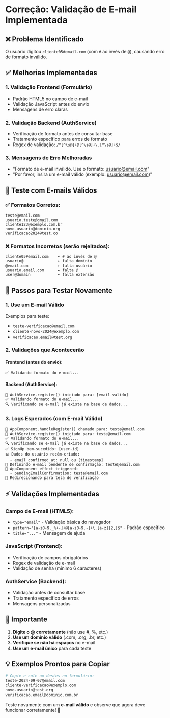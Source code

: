 # Correção: Validação de E-mail Implementada

## ❌ Problema Identificado

O usuário digitou `cliente05#email.com` (com `#` ao invés de `@`), causando erro de formato inválido.

## ✅ Melhorias Implementadas

### 1. **Validação Frontend (Formulário)**

- Padrão HTML5 no campo de e-mail
- Validação JavaScript antes do envio
- Mensagens de erro claras

### 2. **Validação Backend (AuthService)**

- Verificação de formato antes de consultar base
- Tratamento específico para erros de formato
- Regex de validação: `/^[^\s@]+@[^\s@]+\.[^\s@]+$/`

### 3. **Mensagens de Erro Melhoradas**

- "Formato de e-mail inválido. Use o formato: usuario@email.com"
- "Por favor, insira um e-mail válido (exemplo: usuario@email.com)"

## 🧪 Teste com E-mails Válidos

### ✅ **Formatos Corretos:**

```
teste@email.com
usuario.teste@gmail.com
cliente123@exemplo.com.br
novo-usuario@dominio.org
verificacao2024@test.co
```

### ❌ **Formatos Incorretos (serão rejeitados):**

```
cliente05#email.com    ← # ao invés de @
usuario@               ← falta domínio
@email.com             ← falta usuário
usuario.email.com      ← falta @
user@domain            ← falta extensão
```

## 🎯 Passos para Testar Novamente

### 1. **Use um E-mail Válido**

Exemplos para teste:

- `teste-verificacao@email.com`
- `cliente-novo-2024@exemplo.com`
- `verificacao.email@test.org`

### 2. **Validações que Acontecerão**

#### Frontend (antes do envio):

```
✅ Validando formato do e-mail...
```

#### Backend (AuthService):

```
🚀 AuthService.register() iniciado para: [email-valido]
✅ Validando formato do e-mail...
🔍 Verificando se e-mail já existe na base de dados...
```

### 3. **Logs Esperados (com E-mail Válido)**

```
🎯 AppComponent.handleRegister() chamado para: teste@email.com
🚀 AuthService.register() iniciado para: teste@email.com
✅ Validando formato do e-mail...
🔍 Verificando se e-mail já existe na base de dados...
✅ SignUp bem-sucedido: [user-id]
📊 Dados do usuário recém-criado:
  - email_confirmed_at: null ou [timestamp]
📧 Definindo e-mail pendente de confirmação: teste@email.com
🎯 AppComponent effect triggered:
  - pendingEmailConfirmation: teste@email.com
📧 Redirecionando para tela de verificação
```

## ⚡ Validações Implementadas

### **Campo de E-mail (HTML5):**

- `type="email"` - Validação básica do navegador
- `pattern="[a-z0-9._%+-]+@[a-z0-9.-]+\.[a-z]{2,}$"` - Padrão específico
- `title="..."` - Mensagem de ajuda

### **JavaScript (Frontend):**

- Verificação de campos obrigatórios
- Regex de validação de e-mail
- Validação de senha (mínimo 6 caracteres)

### **AuthService (Backend):**

- Validação antes de consultar base
- Tratamento específico de erros
- Mensagens personalizadas

## 🚨 Importante

1. **Digite o @ corretamente** (não use #, %, etc.)
2. **Use um domínio válido** (.com, .org, .br, etc.)
3. **Verifique se não há espaços** no e-mail
4. **Use um e-mail único** para cada teste

## 💡 Exemplos Prontos para Copiar

```bash
# Copie e cole um destes no formulário:
teste-2024-09-07@email.com
cliente-verificacao@exemplo.com
novo.usuario@test.org
verificacao.email@dominio.com.br
```

Teste novamente com um **e-mail válido** e observe que agora deve funcionar corretamente! 🚀
